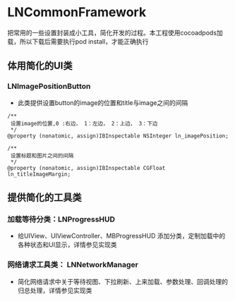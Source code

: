 # LNCommonFramework
把常用的一些设置封装成小工具，简化开发的过程。本工程使用cocoadpods加载，所以下载后需要执行pod install，才能正确执行

## 体用简化的UI类
### LNImagePositionButton
- 此类提供设置button的image的位置和title与image之间的间隔
```
/**
 设置image的位置,0 :右边， 1：左边， 2：上边， 3：下边
 */
@property (nonatomic, assign)IBInspectable NSInteger ln_imagePosition;

/**
 设置标题和图片之间的间隔
 */
@property (nonatomic, assign)IBInspectable CGFloat ln_titleImageMargin;
```
## 提供简化的工具类
### 加载等待分类：LNProgressHUD
- 给UIView、UIViewController、MBProgressHUD 添加分类，定制加载中的各种状态和UI显示，详情参见实现类

### 网络请求工具类： LNNetworkManager
- 简化网络请求中关于等待视图、下拉刷新、上来加载、参数处理、回调处理的归总处理，详情参见实现类

